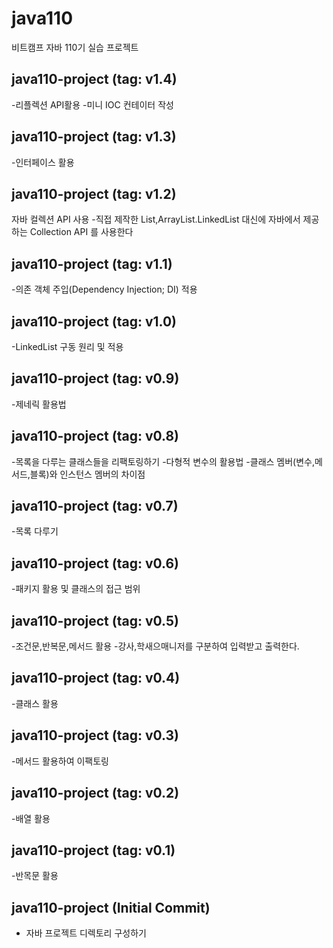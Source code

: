 # java110
비트캠프 자바 110기 실습 프로젝트
## java110-project (tag: v1.4)
-리플렉션 API활용
-미니 IOC 컨테이터 작성

## java110-project (tag: v1.3)
-인터페이스 활용


## java110-project (tag: v1.2)
자바 컬렉션 API 사용
-직접 제작한 List,ArrayList.LinkedList  대신에 자바에서 제공하는 Collection API 를 사용한다

## java110-project (tag: v1.1)
-의존 객체 주입(Dependency Injection; DI) 적용
## java110-project (tag: v1.0)
-LinkedList 구동 원리 및 적용

## java110-project (tag: v0.9)
-제네릭 활용법 

## java110-project (tag: v0.8)
-목록을 다루는 클래스들을 리팩토링하기
-다형적 변수의 활용법
-클래스 멤버(변수,메서드,블록)와 인스턴스 멤버의 차이점

## java110-project (tag: v0.7)
-목록 다루기

## java110-project (tag: v0.6)
-패키지  활용 및 클래스의 접근 범위

## java110-project (tag: v0.5)
-조건문,반복문,메서드 활용
-강사,학새으매니저를 구분하여 입력받고 출력한다.

## java110-project (tag: v0.4)
-클래스 활용

## java110-project (tag: v0.3)
-메서드 활용하여 이팩토링

## java110-project (tag: v0.2)
-배열 활용

## java110-project (tag: v0.1)
-반목문 활용

## java110-project (Initial Commit)
- 자바 프로젝트 디렉토리 구성하기